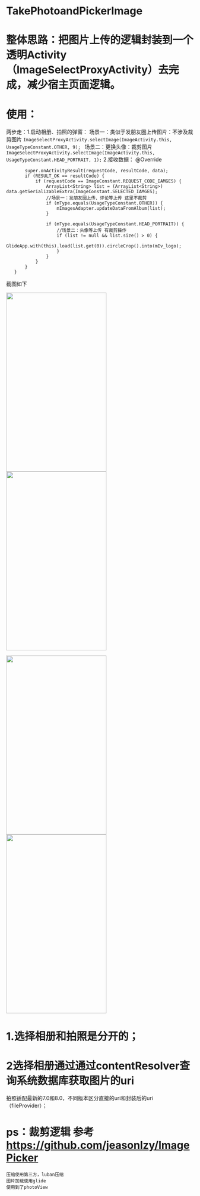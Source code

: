 # TakePhotoandPickerImage
# 整体思路：把图片上传的逻辑封装到一个透明Activity（ImageSelectProxyActivity）去完成，减少宿主页面逻辑。
# 使用：
 两步走：1.启动相册、拍照的弹窗：
   场景一：类似于发朋友圈上传图片：不涉及裁剪图片
            ```ImageSelectProxyActivity.selectImage(ImageActivity.this, UsageTypeConstant.OTHER, 9); ```
   场景二：更换头像：裁剪图片
            ``` ImageSelectProxyActivity.selectImage(ImageActivity.this, UsageTypeConstant.HEAD_PORTRAIT, 1); ```
        2.接收数据：
            @Override
 ``` protected void onActivityResult(int requestCode, int resultCode, Intent data) {
        super.onActivityResult(requestCode, resultCode, data);
        if (RESULT_OK == resultCode) {
            if (requestCode == ImageConstant.REQUEST_CODE_IAMGES) {
                ArrayList<String> list = (ArrayList<String>) data.getSerializableExtra(ImageConstant.SELECTED_IAMGES);
                //场景一：发朋友圈上传、评论等上传 这里不裁剪
                if (mType.equals(UsageTypeConstant.OTHER)) {
                    mImagesAdapter.updateDataFromAlbum(list);
                }
  
                if (mType.equals(UsageTypeConstant.HEAD_PORTRAIT)) {
                    //场景二：头像等上传 有裁剪操作
                    if (list != null && list.size() > 0) {
                        GlideApp.with(this).load(list.get(0)).circleCrop().into(mIv_logo);
                    }
                }
            }
        }
    }
 ```





截图如下

<img src="https://github.com/docwei2050/TakePhotoandPickerImage/blob/master/screenshot/Screenshot_20181028-003555.png" width=270 height=480 />  <img src="https://github.com/docwei2050/TakePhotoandPickerImage/blob/master/screenshot/Screenshot_20181028-003559.png" width=270 height=480 />

<img src="https://github.com/docwei2050/TakePhotoandPickerImage/blob/master/screenshot/Screenshot_20181028-003614.png" width=270 height=480 />  <img src="https://github.com/docwei2050/TakePhotoandPickerImage/blob/master/screenshot/Screenshot_20181028-003642.png" width=270 height=480 />


# 1.选择相册和拍照是分开的；
# 2选择相册通过通过contentResolver查询系统数据库获取图片的uri
拍照适配最新的7.0和8.0，不同版本区分直接的uri和封装后的uri（fileProvider）；

#  ps：裁剪逻辑 参考 https://github.com/jeasonlzy/ImagePicker
    压缩使用第三方，luban压缩
    图片加载使用glide
    使用到了photoView


